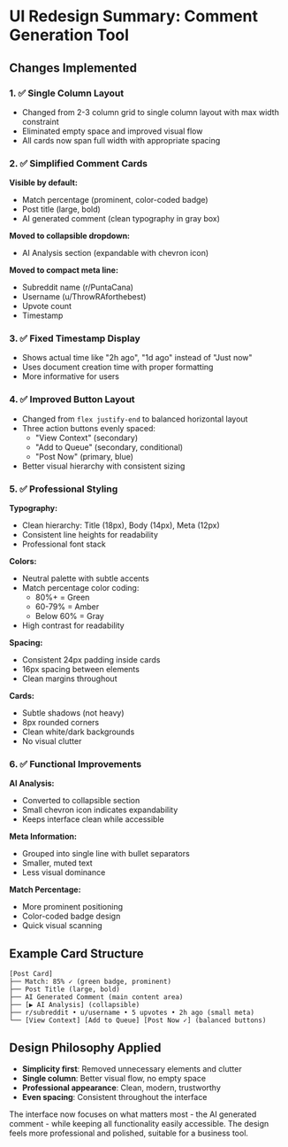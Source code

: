# UI Redesign Summary: Comment Generation Tool

## Changes Implemented

### 1. ✅ Single Column Layout
- Changed from 2-3 column grid to single column layout with max width constraint
- Eliminated empty space and improved visual flow
- All cards now span full width with appropriate spacing

### 2. ✅ Simplified Comment Cards
**Visible by default:**
- Match percentage (prominent, color-coded badge)
- Post title (large, bold)
- AI generated comment (clean typography in gray box)

**Moved to collapsible dropdown:**
- AI Analysis section (expandable with chevron icon)

**Moved to compact meta line:**
- Subreddit name (r/PuntaCana)
- Username (u/ThrowRAforthebest)
- Upvote count
- Timestamp

### 3. ✅ Fixed Timestamp Display
- Shows actual time like "2h ago", "1d ago" instead of "Just now"
- Uses document creation time with proper formatting
- More informative for users

### 4. ✅ Improved Button Layout
- Changed from `flex justify-end` to balanced horizontal layout
- Three action buttons evenly spaced:
  - "View Context" (secondary)
  - "Add to Queue" (secondary, conditional)
  - "Post Now" (primary, blue)
- Better visual hierarchy with consistent sizing

### 5. ✅ Professional Styling

**Typography:**
- Clean hierarchy: Title (18px), Body (14px), Meta (12px)
- Consistent line heights for readability
- Professional font stack

**Colors:**
- Neutral palette with subtle accents
- Match percentage color coding:
  - 80%+ = Green
  - 60-79% = Amber
  - Below 60% = Gray
- High contrast for readability

**Spacing:**
- Consistent 24px padding inside cards
- 16px spacing between elements
- Clean margins throughout

**Cards:**
- Subtle shadows (not heavy)
- 8px rounded corners
- Clean white/dark backgrounds
- No visual clutter

### 6. ✅ Functional Improvements

**AI Analysis:**
- Converted to collapsible section
- Small chevron icon indicates expandability
- Keeps interface clean while accessible

**Meta Information:**
- Grouped into single line with bullet separators
- Smaller, muted text
- Less visual dominance

**Match Percentage:**
- More prominent positioning
- Color-coded badge design
- Quick visual scanning

## Example Card Structure

```
[Post Card]
├── Match: 85% ✓ (green badge, prominent)
├── Post Title (large, bold)
├── AI Generated Comment (main content area)
├── [▶ AI Analysis] (collapsible)
├── r/subreddit • u/username • 5 upvotes • 2h ago (small meta)
└── [View Context] [Add to Queue] [Post Now ✓] (balanced buttons)
```

## Design Philosophy Applied

- **Simplicity first**: Removed unnecessary elements and clutter
- **Single column**: Better visual flow, no empty space
- **Professional appearance**: Clean, modern, trustworthy
- **Even spacing**: Consistent throughout the interface

The interface now focuses on what matters most - the AI generated comment - while keeping all functionality easily accessible. The design feels more professional and polished, suitable for a business tool. 